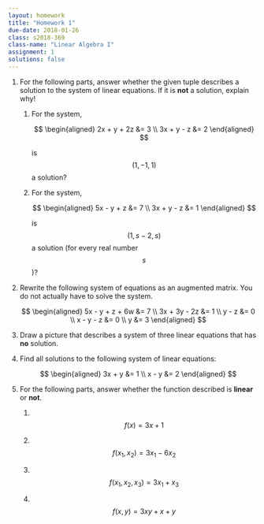 ```yaml
---
layout: homework
title: "Homework 1"
due-date: 2018-01-26
class: s2018-369
class-name: "Linear Algebra I"
assignment: 1
solutions: false
---
```


1.  For the following parts, answer whether the given tuple describes a solution
    to the system of linear equations. If it is **not** a solution, explain why!
    
    1.  For the system,
    
        $$
        \begin{aligned}
        2x + y + 2z &= 3 \\
        3x + y - z &= 2
        \end{aligned}
        $$
        
        is $$(1, -1, 1)$$ a solution?
        
    2.  For the system,
    
        $$
        \begin{aligned}
        5x - y + z &= 7 \\
        3x + y - z &= 1
        \end{aligned}
        $$
    
        is $$(1, s-2, s)$$ a solution (for every real number $$s$$)?

2.  Rewrite the following system of equations as an augmented matrix. You do not
    actually have to solve the system.
    
    $$
    \begin{aligned}
    5x - y + z + 6w &= 7 \\
    3x + 3y - 2z &= 1 \\
    y - z &= 0 \\
    x - y - z &= 0 \\
    y &= 3
    \end{aligned}
    $$
    
3.  Draw a picture that describes a system of three linear equations that has **no** solution.

4.  Find all solutions to the following system of linear equations:

    $$
    \begin{aligned}
    3x + y &= 1 \\
    x - y &= 2
    \end{aligned}
    $$

5.  For the following parts, answer whether the function described is **linear** or **not**.

    1.  &nbsp;$$f(x) = 3x + 1$$
    
    2.  &nbsp;$$f(x_1, x_2) = 3x_1 - 6x_2$$
    
    3.  &nbsp;$$f(x_1, x_2, x_3) = 3x_1 + x_3$$
    
    4.  &nbsp;$$f(x, y) = 3xy + x + y$$
